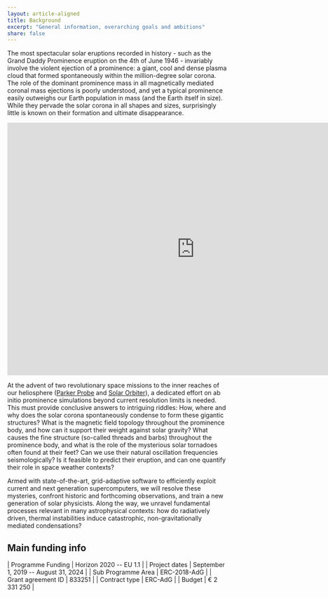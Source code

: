 ```yaml
---
layout: article-aligned
title: Background
excerpt: "General information, overarching goals and ambitions"
share: false
---
```



The most spectacular solar eruptions recorded in history - such as the Grand Daddy Prominence eruption on the 4th of June 1946 - invariably involve the violent ejection of a prominence: a giant, cool and dense plasma cloud that formed spontaneously within the million-degree solar corona. The role of the dominant prominence mass in all magnetically mediated coronal mass ejections is poorly understood, and yet a typical prominence easily outweighs our Earth population in mass (and the Earth itself in size). While they pervade the solar corona in all shapes and sizes, surprisingly little is known on their formation and ultimate disappearance.

<iframe width="854" height="576" src="https://www.youtube.com/embed/P1fncphLJ0o" title="Grand Daddy eruption" frameborder="0" allow="accelerometer; autoplay; clipboard-write; encrypted-media; gyroscope; picture-in-picture" allowfullscreen></iframe> 

At the advent of two revolutionary space missions to the inner reaches of our heliosphere ([Parker Probe](https://www.nasa.gov/content/goddard/parker-solar-probe) and [Solar Orbiter](https://www.esa.int/Science_Exploration/Space_Science/Solar_Orbiter)), a dedicated effort on ab initio prominence simulations beyond current resolution limits is needed. This must provide conclusive answers to intriguing riddles: How, where and why does the solar corona spontaneously condense to form these gigantic structures? What is the magnetic field topology throughout the prominence body, and how can it support their weight against solar gravity? What causes the fine structure (so-called threads and barbs) throughout the prominence body, and what is the role of the mysterious solar tornadoes often found at their feet? Can we use their natural oscillation frequencies seismologically? Is it feasible to predict their eruption, and can one quantify their role in space weather contexts?

Armed with state-of-the-art, grid-adaptive software to efficiently exploit current and next generation supercomputers, we will resolve these mysteries, confront historic and forthcoming observations, and train a new generation of solar physicists. Along the way, we unravel fundamental processes relevant in many astrophysical contexts: how do radiatively driven, thermal instabilities induce catastrophic, non-gravitationally mediated condensations?

## Main funding info

| Programme Funding   | Horizon 2020 -- EU 1.1  |
| Project dates       | September 1, 2019 -- August 31, 2024 |
| Sub Programme Area  | ERC-2018-AdG   |
| Grant agreement ID  | 833251         |
| Contract type       | ERC-AdG        |
| Budget              | &euro; 2 331 250  |
